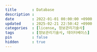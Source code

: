 ```yaml
---
title       : Database
description :
date        : 2022-01-01 00:00:00 +0900
updated     : 2025-02-21 22:50:42 +0900
categories  : [license, 정보관리기술사]
tags        : [정보관리기술사, 데이터베이스]
pin         : false
hidden      : true
---
```


